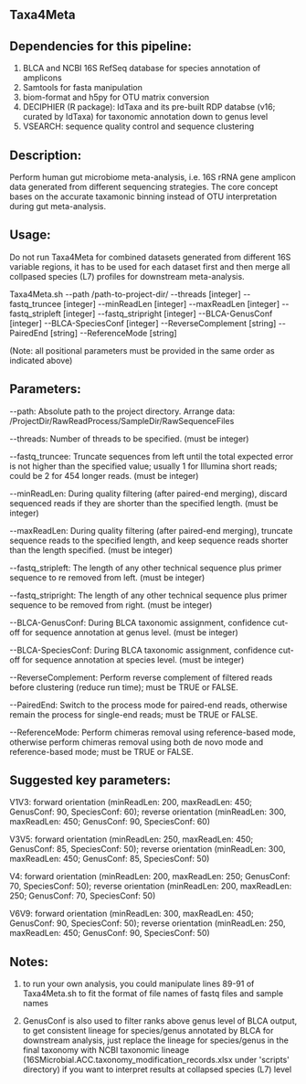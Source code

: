 ## Taxa4Meta

## Dependencies for this pipeline: 
1) BLCA and NCBI 16S RefSeq database for species annotation of amplicons 
2) Samtools for fasta manipulation 
3) biom-format and h5py for OTU matrix conversion
4) DECIPHIER (R package): IdTaxa and its pre-built RDP databse (v16; curated by IdTaxa) for taxonomic annotation down to genus level
5) VSEARCH: sequence quality control and sequence clustering

## Description:

Perform human gut microbiome meta-analysis, i.e. 16S rRNA gene amplicon data generated from different sequencing strategies. The core concept bases on the accurate taxamonic binning instead of OTU interpretation during gut meta-analysis.

## Usage: 

Do not run Taxa4Meta for combined datasets generated from different 16S variable regions, it has to be used for each dataset first and then merge all collpased species (L7) profiles for downstream meta-analysis.

Taxa4Meta.sh --path /path-to-project-dir/ --threads [integer] --fastq_truncee [integer] --minReadLen [integer] --maxReadLen [integer] --fastq_stripleft [integer] --fastq_stripright [integer] --BLCA-GenusConf [integer] --BLCA-SpeciesConf [integer] --ReverseComplement [string] --PairedEnd [string] --ReferenceMode [string]

(Note: all positional parameters must be provided in the same order as indicated above)

## Parameters:

--path: Absolute path to the project directory. Arrange data: /ProjectDir/RawReadProcess/SampleDir/RawSequenceFiles

--threads: Number of threads to be specified. (must be integer)

--fastq_truncee: Truncate sequences from left until the total expected error is not higher than the specified value; usually 1 for Illumina short reads; could be 2 for 454 longer reads. (must be integer)

--minReadLen: During quality filtering (after paired-end merging), discard sequenced reads if they are shorter than the specified length. (must be integer)

--maxReadLen: During quality filtering (after paired-end merging), truncate sequence reads to the specified length, and keep sequence reads shorter than the length specified. (must be integer)

--fastq_stripleft: The length of any other technical sequence plus primer sequence to re removed from left.  (must be integer)

--fastq_stripright: The length of any other technical sequence plus primer sequence to be removed from right. (must be integer)

--BLCA-GenusConf: During BLCA taxonomic assignment, confidence cut-off for sequence annotation at genus level. (must be integer)

--BLCA-SpeciesConf: During BLCA taxonomic assignment, confidence cut-off for sequence annotation at species level. (must be integer)

--ReverseComplement: Perform reverse complement of filtered reads before clustering (reduce run time); must be TRUE or FALSE.

--PairedEnd: Switch to the process mode for paired-end reads, otherwise remain the process for single-end reads; must be TRUE or FALSE.

--ReferenceMode: Perform chimeras removal using reference-based mode, otherwise perform chimeras removal using both de novo mode and reference-based mode;  must be TRUE or FALSE.


## Suggested key parameters:

V1V3:   forward orientation (minReadLen: 200, maxReadLen: 450; GenusConf: 90, SpeciesConf: 60); reverse orientation (minReadLen: 300, maxReadLen: 450; GenusConf: 90, SpeciesConf: 60)
        
V3V5:   forward orientation (minReadLen: 250, maxReadLen: 450; GenusConf: 85, SpeciesConf: 50); reverse orientation (minReadLen: 300, maxReadLen: 450; GenusConf: 85, SpeciesConf: 50)
        
V4:     forward orientation (minReadLen: 200, maxReadLen: 250; GenusConf: 70, SpeciesConf: 50); reverse orientation (minReadLen: 200, maxReadLen: 250; GenusConf: 70, SpeciesConf: 50)

V6V9:   forward orientation (minReadLen: 300, maxReadLen: 450; GenusConf: 90, SpeciesConf: 50); reverse orientation (minReadLen: 250, maxReadLen: 450; GenusConf: 90, SpeciesConf: 50)



## Notes:
1) to run your own analysis, you could manipulate lines 89-91 of Taxa4Meta.sh to fit the format of file names of fastq files and sample names 

2) GenusConf is also used to filter ranks above genus level of BLCA output, to get consistent lineage for species/genus annotated by BLCA for downstream analysis, just replace the lineage for species/genus in the final taxonomy with NCBI taxonomic lineage (16SMicrobial.ACC.taxonomy_modification_records.xlsx under 'scripts' directory) if you want to interpret results at collapsed species (L7) level
